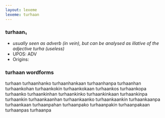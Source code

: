 ```yaml
---
layout: lexeme
lexeme: turhaan
---
```


###  turhaan₁

* _usually seen as adverb (in vein), but can be analysed as illative of the adjective *turha* (useless)_
* UPOS:  ADV
* Origins: 


### turhaan wordforms

turhaan
turhaanhanko
turhaanhankaan
turhaanhanpa
turhaanhan
turhaankohan
turhaankokin
turhaankokaan
turhaankos
turhaankopa
turhaanko
turhaankinhan
turhaankinko
turhaankinkaan
turhaankinpa
turhaankin
turhaankaanhan
turhaankaanko
turhaankaankin
turhaankaanpa
turhaankaan
turhaanpahan
turhaanpako
turhaanpakin
turhaanpakaan
turhaanpas
turhaanpa

